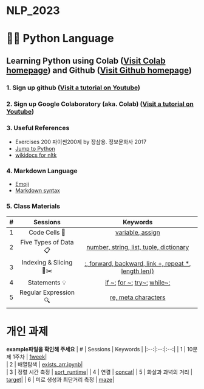 # NLP_2023

# 🐹🍦 **Python Language**

## **Learning Python** using **Colab** ([Visit Colab homepage](https://colab.research.google.com/?utm_source=scs-index)) and **Github** ([Visit Github homepage](https://github.com/))

### **1. Sign up github** ([Visit a tutorial on Youtube](https://www.youtube.com/watch?v=c-NikCpec7U))
### **2. Sign up Google Colaboratory** (aka. Colab) ([Visit a tutorial on Youtube](https://www.youtube.com/watch?v=2X_EU18OeYM))

### **3. Useful References**
- Exercises 200 파이썬200제 by 장삼용. 정보문화사 2017
- [Jump to Python](https://wikidocs.net/book/1)
- [wikidocs for nltk](https://wikidocs.net/21667)

### **4. Markdown Language**
* [Emoji](https://gist.github.com/rxaviers/7360908)
* [Markdown syntax](https://www.markdownguide.org/basic-syntax/)

### **5. Class Materials**
| # | Sessions | Keywords |
|:--:|:--:|:--:|
| 1 | Code Cells 🐾 | [variable, assign](https://github.com/ms624atyale/NLP_2023/blob/main/1_CodeCells_Basic_.ipynb)|  
| 2 | Five Types of Data 📋 | [number, string, list, tuple, dictionary](with_me/1_CodeCells_Basic.ipynb)|  
| 3 | Indexing & Slicing 📌✂️ | [:, forward, backward, link +, repeat *, length len()](with_me/3_Indexing_Slicing.ipynb)|
| 4 | Statements 💡 | [if ~:](with_me/4_1_IfStatement.ipynb) [ for ~:](with_me/4_2_ForStatement.ipynb) [try~:](with_me/4_3_tryExceptElse_Statement.ipynb) [while~:](with_me/4_4_WhileStatementwContinueBreak.ipynb)|
| 5 | Regular Expression 🔍 | [re, meta characters](with_me/5_RegularExpression.ipynb)|

# 개인 과제
**example파일을 확인해 주세요**
| # | Sessions | Keywords |
|:--:|:--:|:--:|
| 1 | 10문제 1주차 | [1week](example/1week.ipynb)|  
| 2 | 배열탐색 | [exists_arr.ipynb](example/exists_arr.ipynb)|  
| 3 | 정렬 시간 측정 | [sort_runtime](example/sort_runtime.ipynb)|
| 4 | 연결 | [concat](example/concat.ipynb)|
| 5 | 화살과 과녁의 거리 | [target](example/target.ipynb)|
| 6 | 미로 생성과 최단거리 측정 | [maze](example/maze_runner.ipynb)|

